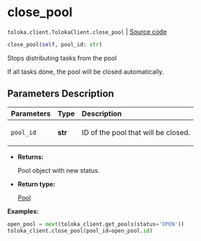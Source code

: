 # close_pool
`toloka.client.TolokaClient.close_pool` | [Source code](https://github.com/Toloka/toloka-kit/blob/v0.1.24/src/client/__init__.py#L44)

```python
close_pool(self, pool_id: str)
```

Stops distributing tasks from the pool


If all tasks done, the pool will be closed automatically.

## Parameters Description

| Parameters | Type | Description |
| :----------| :----| :-----------|
`pool_id`|**str**|<p>ID of the pool that will be closed.</p>

* **Returns:**

  Pool object with new status.

* **Return type:**

  [Pool](toloka.client.pool.Pool.md)

**Examples:**

```python
open_pool = next(toloka_client.get_pools(status='OPEN'))
toloka_client.close_pool(pool_id=open_pool.id)
```
